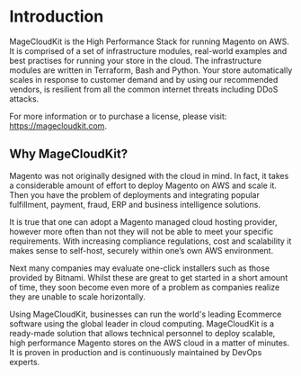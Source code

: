 # Introduction

MageCloudKit is the High Performance Stack for running Magento on AWS. It is comprised of a set of infrastructure
modules, real-world examples and best practises for running your store in the cloud. The infrastructure modules
are written in Terraform, Bash and Python. Your store automatically scales in response to customer demand and
by using our recommended vendors, is resilient from all the common internet threats including DDoS attacks.

For more information or to purchase a license, please visit: https://magecloudkit.com.

## Why MageCloudKit?

Magento was not originally designed with the cloud in mind. In fact, it takes a considerable
amount of effort to deploy Magento on AWS and scale it. Then you have the problem of deployments and integrating
popular fulfillment, payment, fraud, ERP and business intelligence solutions.

It is true that one can adopt a Magento managed cloud hosting provider, however more often than not they will not
be able to meet your specific requirements. With increasing compliance regulations, cost and scalability it makes
sense to self-host, securely within one’s own AWS environment.

Next many companies may evaluate one-click installers such as those provided by Bitnami. Whilst these are great to 
get started in a short amount of time, they soon become even more of a problem as companies realize they are unable 
to scale horizontally.

Using MageCloudKit, businesses can run the world's leading Ecommerce software using the global leader in cloud 
computing. MageCloudKit is a ready-made solution that allows technical personnel to deploy scalable, high
performance Magento stores on the AWS cloud in a matter of minutes. It is proven in production and is continuously
maintained by DevOps experts.
